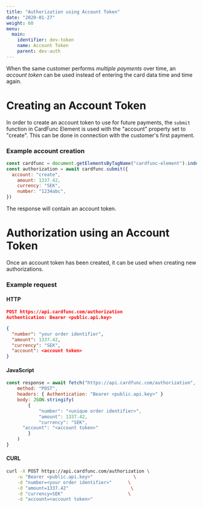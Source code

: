 ```yaml
---
title: "Authorization using Account Token"
date: "2020-01-27"
weight: 60
menu: 
  main:
    identifier: dev-token
    name: Account Token
    parent: dev-auth
---
```

When the same customer performs _multiple payments_ over time, an _account token_ can be used instead of entering the card data time and time again.

<!--more-->

# Creating an Account Token
In order to create an account token to use for future payments, the `submit` function in CardFunc Element is used with the "account" property set to "create". This can be done in connection with the customer's first payment.

### Example account creation
```js
const cardfunc = document.getElementsByTagName("cardfunc-element").index(0)
const authorization = await cardfunc.submit({
  account: "create",
	amount: 1337.42,
	currency: "SEK",
	number: "1234abc",
})
```

The response will contain an account token.

# Authorization using an Account Token
Once an account token has been created, it can be used when creating new authorizations.

### Example request

#### HTTP
```json
POST https://api.cardfunc.com/authorization
Authentication: Bearer <public.api.key>

{
  "number": "your order identifier",
  "amount": 1337.42,
  "currency": "SEK",
  "account": <account token>
}
```

#### JavaScript
```js
const response = await fetch("https://api.cardfunc.com/authorization", {
	method: "POST",
	headers: { Authentication: "Bearer <public.api.key>" }
	body: JSON.stringify(
		{
			"number": "<unique order identifier>",
			"amount": 1337.42,
			"currency": "SEK",
      "account": "<account token>"
		}
	)
}
```

#### CURL
```bash
curl -X POST https://api.cardfunc.com/authorization \
	-u "Bearer <public.api.key>"               \
	-d "number=<your order identifier>"      \
	-d "amount=1337.42"                       \
	-d "currency=SEK"                        \
	-d "account=<account token>"
```
